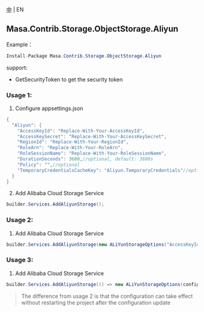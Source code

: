 [中](README.zh-CN.md) | EN

## Masa.Contrib.Storage.ObjectStorage.Aliyun

Example：

````C#
Install-Package Masa.Contrib.Storage.ObjectStorage.Aliyun
````

support:
* GetSecurityToken to get the security token

### Usage 1:

1. Configure appsettings.json
```` C#
{
  "Aliyun": {
    "AccessKeyId": "Replace-With-Your-AccessKeyId",
    "AccessKeySecret": "Replace-With-Your-AccessKeySecret",
    "RegionId": "Replace-With-Your-RegionId",
    "RoleArn": "Replace-With-Your-RoleArn",
    "RoleSessionName": "Replace-With-Your-RoleSessionName",
    "DurationSeconds": 3600,//optional, default: 3600s
    "Policy": "",//optional
    "TemporaryCredentialsCacheKey": "Aliyun.TemporaryCredentials"//optional, default: Aliyun.TemporaryCredentials
  }
}
````

2. Add Alibaba Cloud Storage Service

````C#
builder.Services.AddAliyunStorage();
````

### Usage 2:

1. Add Alibaba Cloud Storage Service

````C#
builder.Services.AddAliyunStorage(new ALiYunStorageOptions("AccessKeyId", "AccessKeySecret", "regionId", "roleArn", "roleSessionName"));
````

### Usage 3:

1. Add Alibaba Cloud Storage Service

````C#
builder.Services.AddAliyunStorage(() => new ALiYunStorageOptions(configuration["Aliyun:AccessKeyId"], configuration["Aliyun:AccessKeySecret"], configuration["Aliyun:RegionId"], configuration["Aliyun:RoleArn"], configuration ["Aliyun:RoleSessionName"]));
````

> The difference from usage 2 is that the configuration can take effect without restarting the project after the configuration update